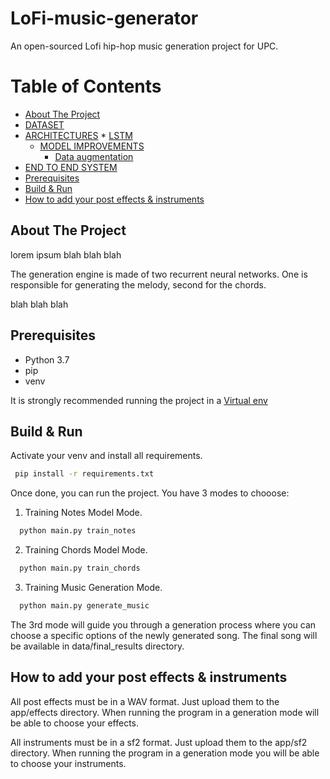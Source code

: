 # LoFi-music-generator
An open-sourced Lofi hip-hop music generation project for UPC. 

Table of Contents
=================

  * [About The Project](#introduction-and-motivation)
  * [DATASET](#dataset)
  * [ARCHITECTURES](#architecture-and-results)
	     * [LSTM](#classifier-neural-network)
	 * [MODEL IMPROVEMENTS](#model-improvements)
		* [Data augmentation](#data-augmentation---trial-i)
  * [END TO END SYSTEM](#end-to-end-system)
  * [Prerequisites](#prerequisites)
  * [Build & Run](#build--run)
  * [How to add your post effects & instruments](#how-to-add-your-post-effects--instruments)
	 

## About The Project
lorem ipsum blah blah blah

The generation engine is made of two recurrent neural networks. One is responsible for generating the melody, second for the chords.

blah blah blah

## Prerequisites

* Python 3.7
* pip
* venv

It is strongly recommended running the project in a [Virtual env](https://docs.python.org/3/tutorial/venv.html)

## Build & Run


Activate your venv and install all requirements.
 ```sh
  pip install -r requirements.txt
  ```
Once done, you can run the project. You have 3 modes to chooose:
1. Training Notes Model Mode. 
```sh
  python main.py train_notes
  ```
2. Training Chords Model Mode. 
```sh
  python main.py train_chords
  ```
3. Training Music Generation Mode. 
```sh
  python main.py generate_music
  ```

The 3rd mode will guide you through a generation process where you can choose a specific options of the newly generated song.
The final song will be available in data/final_results directory.

## How to add your post effects & instruments

All post effects must be in a WAV format. Just upload them to the app/effects directory. When running the program in a generation mode will be able to choose your effects.

All instruments must be in a sf2 format. Just upload them to the app/sf2 directory. When running the program in a generation mode you will be able to choose your instruments.






